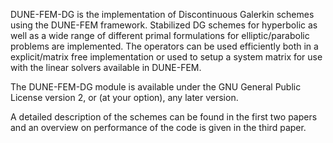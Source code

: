 DUNE-FEM-DG is the implementation of Discontinuous Galerkin schemes
using the DUNE-FEM framework. Stabilized DG schemes for hyperbolic
as well as a wide range of different primal formulations
for elliptic/parabolic problems are implemented.
The operators can be used efficiently both in a
explicit/matrix free implementation or used to
setup a system matrix for use with the linear solvers available in DUNE-FEM.

The DUNE-FEM-DG module is available under
the GNU General Public License version 2, or (at your option),
any later version.

A detailed description of the schemes can be found
in the first two papers and an overview on performance of
the code is given in the third paper.

